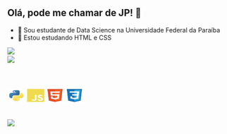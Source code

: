 ## Olá, pode me chamar de JP! 👋
<ul>
  <li>🔭 Sou estudante de Data Science na Universidade Federal da Paraíba</li>
  <li>🌱 Estou estudando HTML e CSS</li>
  
</ul>
<a href="https://instagram.com/jobsp29" target="_blank"><img src="https://img.shields.io/badge/-Instagram-%23E4405F?style=for-the-badge&logo=instagram&logoColor=white" target="_blank"> <br>
<a href = "jotadevcontato@gmail.com"><img src="https://img.shields.io/badge/-Gmail-%23333?style=for-the-badge&logo=gmail&logoColor=blue" target="_blank"></a> <br>
<!--[![Linkedin](https://img.shields.io/badge/Linkedin-%23E4405F.svg?logo=Linkedin&logoColor=white)](https://instagram.com/jobsp29)-->

#
<div style="display: inline_block"><br>
  <img align="center" alt="JP-Python" height="30" width="40" src="https://raw.githubusercontent.com/devicons/devicon/master/icons/python/python-original.svg">
  <img align="center" alt="JP-Js" height="30" width="40" src="https://raw.githubusercontent.com/devicons/devicon/master/icons/javascript/javascript-plain.svg">
  <!--<img align="center" alt="JP-Ts" height="30" width="40" src="https://raw.githubusercontent.com/devicons/devicon/master/icons/typescript/typescript-plain.svg">-->
 <!-- <img align="center" alt="JP-React" height="30" width="40" src="https://raw.githubusercontent.com/devicons/devicon/master/icons/react/react-original.svg">-->
  <img align="center" alt="JP-HTML" height="30" width="40" src="https://raw.githubusercontent.com/devicons/devicon/master/icons/html5/html5-original.svg">
  <img align="center" alt="JP-CSS" height="30" width="40" src="https://raw.githubusercontent.com/devicons/devicon/master/icons/css3/css3-original.svg">
  <!--<img align="center" alt="JP-Csharp" height="30" width="40" src="https://raw.githubusercontent.com/devicons/devicon/master/icons/csharp/csharp-original.svg">-->
</div>


# 
<!--![](https://github-readme-stats.vercel.app/api?username=Joao-Pedro-BS&theme=prussian&hide_border=true&include_all_commits=true&count_private=true)-->
![](https://github-readme-streak-stats.herokuapp.com/?user=Joao-Pedro-BS&theme=prussian&hide_border=true)

<!--![](https://github-readme-stats.vercel.app/api/top-langs/?username=Joao-Pedro-BS&theme=prussian&hide_border=true&include_all_commits=true&count_private=true&layout=compact)-->
